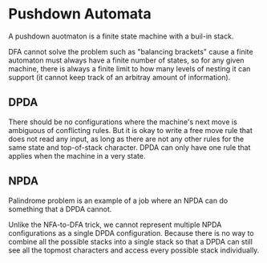 # Pushdown Automata

A pushdown auotmaton is a finite state machine with a buil-in stack.

DFA cannot solve the problem such as "balancing brackets" cause a finite automaton must always have a finite number of states, so for any given machine, there is always a finite limit to how many levels of nesting it can support (it cannot keep track of an arbitray amount of information).

## DPDA

There should be no configurations where the machine's next move is ambiguous of conflicting rules.
But it is okay to write a free move rule that does not read any input, as long as there are not any other rules for the same state and top-of-stack character.
DPDA can only have one rule that applies when the machine in a very state.

## NPDA

Palindrome problem is an example of a job where an NPDA can do something that a DPDA cannot.

Unlike the NFA-to-DFA trick, we cannot represent multiple NPDA configurations as a single DPDA configuration. Because there is no way to combine all the possible stacks into a single stack so that a DPDA can still see all the topmost characters and access every possible stack individually.
